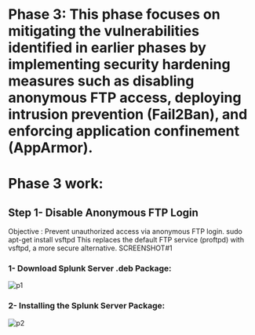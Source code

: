# Phase 3: This phase focuses on mitigating the vulnerabilities identified in earlier phases by implementing security hardening measures such as disabling anonymous FTP access, deploying intrusion prevention (Fail2Ban), and enforcing application confinement (AppArmor).
# Phase 3 work:
## Step 1-  Disable Anonymous FTP Login
Objective : Prevent unauthorized access via anonymous FTP login.
sudo apt-get install vsftpd
This replaces the default FTP service (proftpd) with vsftpd, a more secure alternative.
SCREENSHOT#1


### 1- Download Splunk Server .deb Package:
![p1](pictures/p1.png)

### 2- Installing the Splunk Server Package:
![p2](pictures/p2.png)

